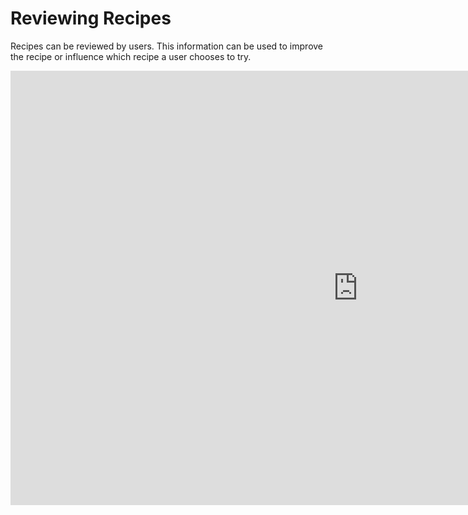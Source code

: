 # Reviewing Recipes

Recipes can be reviewed by users. This information can be used to improve the recipe or influence which recipe a user chooses to try.

<iframe width="1112" height="695" src="https://www.youtube.com/embed/FIVTPGpytmM" title="Review feature" frameborder="0" allow="accelerometer; autoplay; clipboard-write; encrypted-media; gyroscope; picture-in-picture; web-share" referrerpolicy="strict-origin-when-cross-origin" allowfullscreen></iframe>